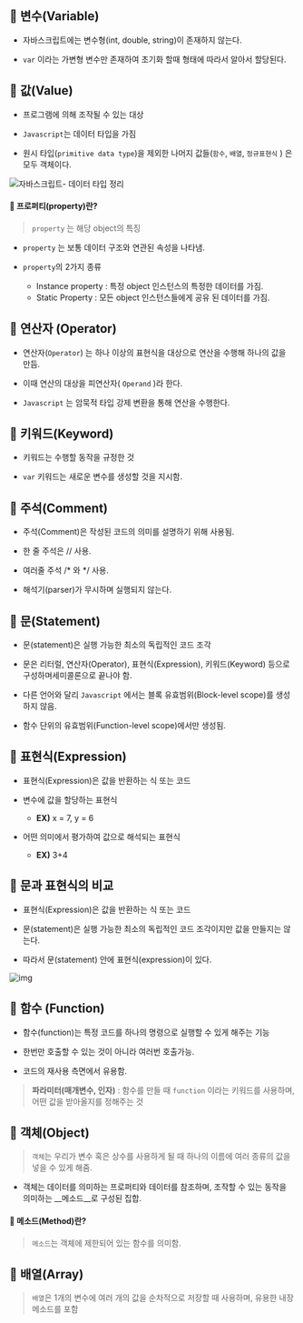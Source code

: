## 📕 변수(Variable)

- 자바스크립트에는 변수형(int, double, string)이 존재하지 않는다. 

- `var` 이라는 가변형 변수만 존재하여 초기화 할때 형태에 따라서 알아서 할당된다.



## 📕 값(Value)

- 프로그램에 의해 조작될 수 있는 대상

- `Javascript`는 데이터 타입을 가짐
- 원시 타입(`primitive data type`)을 제외한 나머지 값들(`함수`, `배열`, `정규표현식` ) 은 모두 객체이다.

![자바스크립트- 데이터 타입 정리](https://media.vlpt.us/images/imjkim49/post/17b7a314-31f4-4285-a2dd-05a4cc78fbf3/image.png)





#### 📗 프로퍼티(property)란? 

>  `property` 는 해당 object의 특징

- `property` 는 보통 데이터 구조와 연관된 속성을 나타냄.

- `property`의 2가지 종류 
  - Instance property : 특정 object 인스턴스의 특정한 데이터를 가짐. 
  - Static Property : 모든 object 인스턴스들에게 공유 된 데이터를 가짐. 



## 📕 연산자 (Operator)

- 연산자(`Operator`) 는 하나 이상의 표현식을 대상으로 연산을 수행해 하나의 값을 만듬.

- 이때 연산의 대상을 피연산자( `Operand` )라 한다.
- `Javascript` 는 암묵적 타입 강제 변환을 통해 연산을 수행한다.

## 📕 키워드(Keyword)

- 키워드는 수행할 동작을 규정한 것

- `var` 키워드는 새로운 변수를 생성할 것을 지시함.



## 📕 주석(Comment)

- 주석(Comment)은 작성된 코드의 의미를 설명하기 위해 사용됨.

- 한 줄 주석은 // 사용. 

- 여러줄 주석 /* 와 */ 사용.

- 해석기(parser)가 무시하며 실행되지 않는다.



## 📕 문(Statement)

- 문(statement)은 실행 가능한 최소의 독립적인 코드 조각

- 문은 리터럴, 연산자(Operator), 표현식(Expression), 키워드(Keyword) 등으로 구성하며세미콜론으로 끝나야 함.



- 다른 언어와 달리 `Javascript` 에서는 블록 유효범위(Block-level scope)를 생성하지 않음.

- 함수 단위의 유효범위(Function-level scope)에서만 생성됨.



## 📕 표현식(Expression)

- 표현식(Expression)은 값을 반환하는 식 또는 코드

- 변수에 값을 할당하는 표현식 
  - __EX)__ x = 7, y = 6

- 어떤 의미에서 평가하여 값으로 해석되는 표현식 
  - __EX)__ 3+4



## 📕 문과 표현식의 비교

- 표현식(Expression)은 값을 반환하는 식 또는 코드

- 문(statement)은 실행 가능한 최소의 독립적인 코드 조각이지만 값을 만들지는 않는다.

- 따라서 문(statement) 안에 표현식(expression)이 있다.





![img](https://media.vlpt.us/images/_uchanlee/post/b935aaa6-02ff-49e4-8086-407d813c1387/statement_expression-diagram.svg)





## 📕 함수 (Function)

- 함수(function)는 특정 코드를 하나의 명령으로 실행할 수 있게 해주는 기능

- 한번만 호출할 수 있는 것이 아니라 여러번 호출가능.

- 코드의 재사용 측면에서 유용함.



>  __파라미터(매개변수, 인자)__ : 함수를 만들 때 `function` 이라는 키워드를 사용하며, 어떤 값을 받아올지를 정해주는 것



## 📕 객체(Object)

> `객체`는 우리가 변수 혹은 상수를 사용하게 될 때 하나의 이름에 여러 종류의 값을 넣을 수 있게 해줌.

- 객체는 데이터를 의미하는 프로퍼티와 데이터를 참조하며, 조작할 수 있는 동작을 의미하는 __메소드__로 구성된 집합.



#### 📗 메소드(Method)란?

>  `메소드`는 객체에 제한되어 있는 함수를 의미함.



## 📕 배열(Array)

>  `배열`은 1개의 변수에 여러 개의 값을 순차적으로 저장할 때 사용하며, 유용한 내장 메소드를 포함
